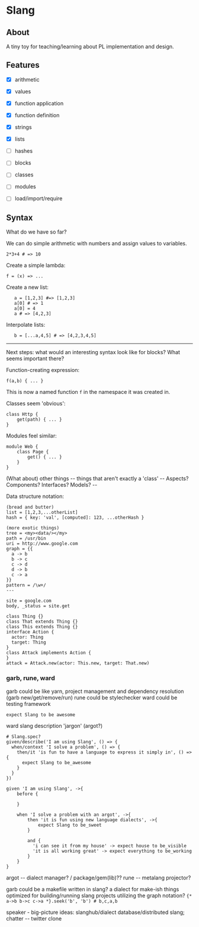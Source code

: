 # Slang

## About

A tiny toy for teaching/learning about PL implementation and design.

## Features
 - [x] arithmetic
 - [x] values
 - [x] function application
 - [x] function definition
 - [x] strings
 - [x] lists
 - [ ] hashes
 - [ ] blocks
 - [ ] classes
 - [ ] modules
 - [ ] load/import/require

    

## Syntax

What do we have so far?

We can do simple arithmetic with numbers and assign values to variables.
 
    2*3+4 # => 10

Create a simple lambda:

    f = (x) => ...


Create a new list:

```
   a = [1,2,3] #=> [1,2,3]
   a[0] # => 1
   a[0] = 4
   a # => [4,2,3]
```

Interpolate lists:
```
   b = [...a,4,5] # => [4,2,3,4,5]
```

---

Next steps: what would an interesting syntax look like for blocks? What seems important there?

Function-creating expression:

`f(a,b) { ... }`

This is now a named function `f` in the namespace it was created in.


Classes seem 'obvious':

```
class Http {
    get(path) { ... }
}
```

Modules feel similar:

```
module Web {
    class Page {
        get() { ... }
    }
}
```

(What about) other things -- things that aren't exactly a 'class' -- Aspects? Components? Interfaces? Models? -- 

Data structure notation:

```
(bread and butter)
list = [1,2,3,...otherList]
hash = { key: 'val', [computed]: 123, ...otherHash }

(more exotic things)
tree = <my><data/></my>
path = /usr/bin
uri = http://www.google.com
graph = {{
  a -> b
  b -> c
  c -> d
  d -> b
  c -> a
}}
pattern = /\w+/
---

site = google.com
body, _status = site.get
```

```
class Thing {}
class That extends Thing {}
class This extends Thing {}
interface Action {
  actor: Thing
  target: Thing
}
class Attack implements Action {
}
attack = Attack.new(actor: This.new, target: That.new)
```







### garb, rune, ward

garb could be like yarn, project management and dependency resolution (garb new/get/remove/run)
rune could be stylechecker
ward could be testing framework

`expect Slang to be awesome`

ward slang description 'jargon' (argot?)
```
# Slang.spec?
given/describe('I am using Slang', () => {
  when/context 'I solve a problem', () => {
    then/it 'is fun to have a language to express it simply in', () => {
      expect Slang to be_awesome
    }
  }
})

given 'I am using Slang', ->{
    before {

    }

    when 'I solve a problem with an argot', ->{
        then 'it is fun using new language dialects', ->{
            expect Slang to be_sweet
        }

        and {
          'i can see it from my house' -> expect house to be_visible
          'it is all working great' -> expect everything to be_working
        }
    }
}
```

argot -- dialect manager?  / package/gem(lib)??
rune -- metalang projector?


garb could be a makefile written in slang? a dialect for make-ish things optimized for building/running slang projects utilizing the graph notation?
`{* a->b b->c c->a *}.seek('b', 'b') # b,c,a,b`


speaker - big-picture ideas: slanghub/dialect database/distributed slang; 
        chatter -- twitter clone